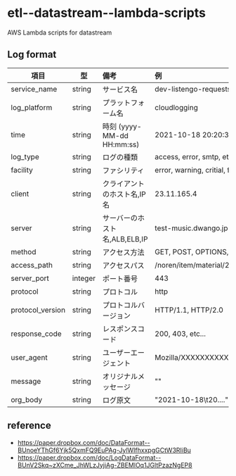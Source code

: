 # etl--datastream--lambda-scripts

AWS Lambda scripts for datastream

## Log format


項目         | 型     | 備考                       | 例
-------------|--------|:---------------------------|:------------------------------------
service_name | string | サービス名                     | dev-listengo-requests
log_platform | string | プラットフォーム名                 | cloudlogging
time         | string | 時刻 (yyyy-MM-dd HH:mm:ss) | 2021-10-18 20:20:30
log_type     | string | ログの種類                    | access, error, smtp, etc...
facility     | string | ファシリティ                     | error, warning, critial, fatal, info
client       | string | クライアントのホスト名,IP名          | 23.11.165.4
server       | string | サーバーのホスト名,ALB,ELB,IP      | test-music.dwango.jp
method       | string | アクセス方法                   | GET, POST, OPTIONS, HEAD, etc...
access_path  | string | アクセスパス                     | /noren/item/material/253/1004304
server_port  | integer | ポート番号                    | 443
protocol         | string |              プロトコル              | http|https|etc
protocol_version | string |       プロトコルバージョン                     | HTTP/1.1, HTTP/2.0
response_code    | string |               レスポンスコード             | 200, 403, etc...
user_agent       | string |           ユーザーエージェント                 | Mozilla/XXXXXXXXXXXXXX
message          | string |            オリジナルメッセージ                | ""
org_body          | string|          ログ原文 | "2021-10-18\t20...."


## reference

- https://paper.dropbox.com/doc/DataFormat--BUnoeYThGf6Yjk5QxmFQ9EuPAg-JylWIfhxxpgGCtW3RIiBu
- https://paper.dropbox.com/doc/LogDataFormat--BUnV2Skq~zXCme_JhWLzJyjiAg-ZBEMlOq1JGltPzazNgEP8

